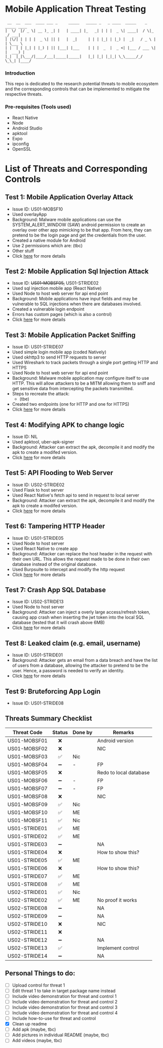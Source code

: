 # Mobile Application Threat Testing

```
 __  __  ___  ____ ___ _     _____   _____ _   _ ____  _____    _  _____ ____
|  \/  |/ _ \| __ )_ _| |   | ____| |_   _| | | |  _ \| ____|  / \|_   _/ ___|
| |\/| | | | |  _ \| || |   |  _|     | | | |_| | |_) |  _|   / _ \ | | \___ \
| |  | | |_| | |_) | || |___| |___    | | |  _  |  _ <| |___ / ___ \| |  ___) |
|_|  |_|\___/|____/___|_____|_____|   |_| |_| |_|_| \_\_____/_/   \_\_| |____/

```

### Introduction

This repo is dedicated to the research potential threats to mobile ecosystem and the corresponding controls that can be implemented to mitigate the respective threats.

### Pre-requisites (Tools used)

-   React Native
-   Node
-   Android Studio
-   apktool
-   Expo
-   ipconfig
-   OpenSSL

# List of Threats and Corresponding Controls

## Test 1: Mobile Application Overlay Attack

-   Issue ID: US01-MOBSF10
-   Used overlayApp
-   Background: Malware mobile applications can use the SYSTEM_ALERT_WINDOW (SAW) android permission to create an overlay over other app mimicking to be that app. From here, they can pretend to be the login page and get the credentials from the user.
-   Created a native module for Android
-   Use 2 permissions which are: (tbc)
-   Other stuff
-   Click [here](overlayApp/README.md) for more details

## Test 2: Mobile Application Sql Injection Attack

-   Issue ID: ~~US01-MOBSF05,~~ US01-STRIDE02
-   Used sql injection mobile app (React Native)
-   Used Node to host web server for api end point
-   Background: Mobile applications have input fields and may be vulnerable to SQL injections when there are databases involved.
-   Created a vulnerable login endpoint
-   Errors has custom pages (which is also a control)
-   Click [here](sqlInjectionUpdated/README.md) for more details

## Test 3: Mobile Application Packet Sniffing

-   Issue ID: US01-STRIDE07
-   Used simple login mobile app (coded Natively)
-   Used okhttp3 to send HTTP requests to server
-   Used Wireshark to track packets through a single port getting HTTP and HTTPS
-   Used Node to host web server for api end point
-   Background: Malware mobile application may configure itself to use HTTP. This will allow attackers to be a MITM allowing them to sniff and get sensitive data from intercepting the packets transmitted.
-   Steps to recreate the attack:
    -   (tbe)
-   Created two endpoints (one for HTTP and one for HTTPS)
-   Click [here](packetSniff/README.md) for more details

## Test 4: Modifying APK to change logic

-   Issue ID: NIL
-   Used apktool, uber-apk-signer
-   Background: Attacker can extract the apk, decompile it and modify the apk to create a modifed version.
-   Click [here](modifiedAPK/README.md) for more details

## Test 5: API Flooding to Web Server

-   Issue ID: US02-STRIDE02
-   Used Flask to host server
-   Used React Native's fetch api to send in request to local server
-   Background: Attacker can extract the apk, decompile it and modify the apk to create a modifed version.
-   Click [here](apiFlooding/README.md) for more details

## Test 6: Tampering HTTP Header

-   Issue ID: US01-STRIDE05
-   Used Node to host server
-   Used React Native to create app
-   Background: Attacker can replace the host header in the request with their own URL. This allows the request made to be done in their own database instead of the original database.
-   Used Burpsuite to intercept and modify the http request
-   Click [here](tamperingHttpHeader/README.md) for more details

## Test 7: Crash App SQL Database

-   Issue ID: US02-STRIDE13
-   Used Node to host server
-   Background: Attacker can inject a overly large access/refresh token, causing app crash when inserting the jwt token into the local SQL database (tested that it will crash above 6MB)
-   Click [here](crashAppStorage/README.md) for more details

## Test 8: Leaked claim (e.g. email, username)

-   Issue ID: US01-STRIDE01
-   Background: Attacker gets an email from a data breach and have the list of users from a database, allowing the attacker to pretend to be the user. Hence, a password is needed to verify an identity.
-   Click [here](emailVerification/README.md) for more details

## Test 9: Bruteforcing App Login

-   Issue ID: US01-STRIDE08

## Threats Summary Checklist

| Threat Code   |       Status       | Done by | Remarks                |
| ------------- | :----------------: | ------- | ---------------------- |
| US01-MOBSF01  |        :x:         |         | Android version        |
| US01-MOBSF02  |        :x:         |         | NIC                    |
| US01-MOBSF03  | :white_check_mark: | Nic     |                        |
| US01-MOBSF04  | :heavy_minus_sign: | -       | FP                     |
| US01-MOBSF05  |        :x:         |         | Redo to local database |
| US01-MOBSF06  | :heavy_minus_sign: | -       | FP                     |
| US01-MOBSF07  | :heavy_minus_sign: | -       | FP                     |
| US01-MOBSF08  |        :x:         |         | NIC                    |
| US01-MOBSF09  | :white_check_mark: | Nic     |                        |
| US01-MOBSF10  | :white_check_mark: | ME      |                        |
| US01-MOBSF11  | :white_check_mark: | Nic     |                        |
| US01-STRIDE01 | :white_check_mark: | ME      |                        |
| US01-STRIDE02 | :white_check_mark: | ME      |                        |
| US01-STRIDE03 | :heavy_minus_sign: |         | NA                     |
| US01-STRIDE04 |        :x:         |         | How to show this?      |
| US01-STRIDE05 | :white_check_mark: | ME      |                        |
| US01-STRIDE06 |        :x:         |         | How to show this?      |
| US01-STRIDE07 | :white_check_mark: | ME      |                        |
| US01-STRIDE08 | :white_check_mark: | ME      |                        |
| US02-STRIDE01 | :white_check_mark: | Nic     |                        |
| US02-STRIDE02 | :white_check_mark: | ME      | No proof it works      |
| US02-STRIDE08 | :heavy_minus_sign: |         | NA                     |
| US02-STRIDE09 | :heavy_minus_sign: |         | NA                     |
| US02-STRIDE10 |        :x:         |         | NIC                    |
| US02-STRIDE11 |        :x:         |         |                        |
| US02-STRIDE12 | :heavy_minus_sign: |         | NA                     |
| US02-STRIDE13 | :white_check_mark: |         | Implement control      |
| US02-STRIDE14 | :heavy_minus_sign: |         | NA                     |

## Personal Things to do:

-   [ ] Upload control for threat 1
-   [ ] Edit threat 1 to take in target package name instead
-   [ ] Include video demonstration for threat and control 1
-   [ ] Include video demonstration for threat and control 2
-   [ ] Include video demonstration for threat and control 3
-   [ ] Include video demonstration for threat and control 4
-   [ ] Include how-to-use for threat and control
-   [x] Clean up readme
-   [ ] Add apk (maybe, tbc)
-   [ ] Add pictures in individual README (maybe, tbc)
-   [ ] Add videos (maybe, tbc)
